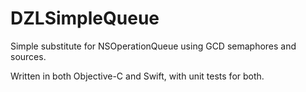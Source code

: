 DZLSimpleQueue
==============

Simple substitute for NSOperationQueue using GCD semaphores and sources.

Written in both Objective-C and Swift, with unit tests for both.
